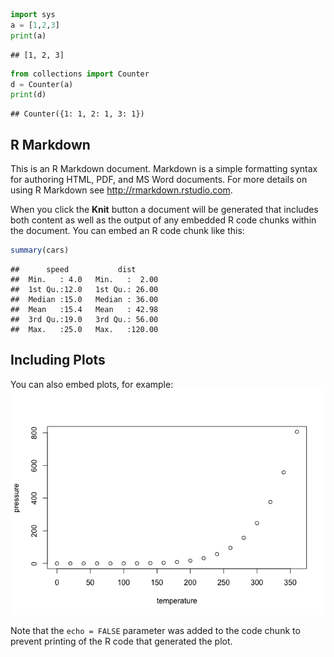``` python
import sys
a = [1,2,3]
print(a)
```

    ## [1, 2, 3]

``` python
from collections import Counter
d = Counter(a)
print(d)
```

    ## Counter({1: 1, 2: 1, 3: 1})

## R Markdown

This is an R Markdown document. Markdown is a simple formatting syntax
for authoring HTML, PDF, and MS Word documents. For more details on
using R Markdown see <http://rmarkdown.rstudio.com>.

When you click the **Knit** button a document will be generated that
includes both content as well as the output of any embedded R code
chunks within the document. You can embed an R code chunk like this:

``` r
summary(cars)
```

    ##      speed           dist       
    ##  Min.   : 4.0   Min.   :  2.00  
    ##  1st Qu.:12.0   1st Qu.: 26.00  
    ##  Median :15.0   Median : 36.00  
    ##  Mean   :15.4   Mean   : 42.98  
    ##  3rd Qu.:19.0   3rd Qu.: 56.00  
    ##  Max.   :25.0   Max.   :120.00

## Including Plots

You can also embed plots, for example:
![](/blog/first-post_files/figure-gfm/pressure-1.png)<!-- -->


Note that the `echo = FALSE` parameter was added to the code chunk to
prevent printing of the R code that generated the plot.
